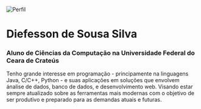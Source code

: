 ![Perfil](https://avatars3.githubusercontent.com/u/20848200?s=320&v=4)
# Diefesson de Sousa Silva

### Aluno de Ciências da Computação na Universidade Federal do Ceara de Crateús

Tenho grande interesse em programação - principamente na linguagens Java, C/C++, Python - e suas aplicações em soluções que
envolvem ánalise de dados, banco de dados, e desenvolvimento web. Visando estar sempre atualizado sobre as ferramentas mais modernas
com o objetivo de ser produtivo e preparado para as demandas atuais e futuras.
